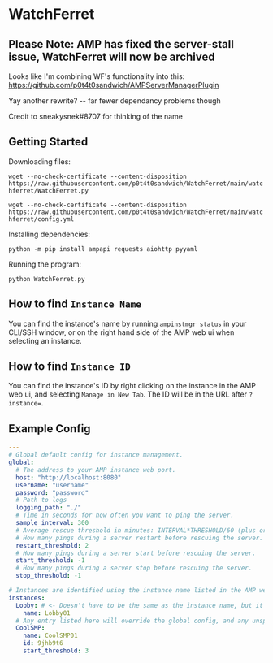 # WatchFerret

## Please Note: AMP has fixed the server-stall issue, WatchFerret will now be archived

Looks like I'm combining WF's functionality into this: https://github.com/p0t4t0sandwich/AMPServerManagerPlugin

Yay another rewrite? -- far fewer dependancy problems though

Credit to sneakysnek#8707 for thinking of the name

## Getting Started

Downloading files:

`wget --no-check-certificate --content-disposition https://raw.githubusercontent.com/p0t4t0sandwich/WatchFerret/main/watchferret/WatchFerret.py`

`wget --no-check-certificate --content-disposition https://raw.githubusercontent.com/p0t4t0sandwich/WatchFerret/main/watchferret/config.yml`

Installing dependencies:

`python -m pip install ampapi requests aiohttp pyyaml`

Running the program:

`python WatchFerret.py`

## How to find `Instance Name`

You can find the instance's name by running `ampinstmgr status` in your CLI/SSH window, or on the right hand side of the AMP web ui when selecting an instance.

## How to find `Instance ID`

You can find the instance's ID by right clicking on the instance in the AMP web ui, and selecting `Manage in New Tab`. The ID will be in the URL after `?instance=`.

## Example Config

```yaml
---
# Global default config for instance management.
global:
  # The address to your AMP instance web port.
  host: "http://localhost:8080"
  username: "username"
  password: "password"
  # Path to logs
  logging_path: "./"
  # Time in seconds for how often you want to ping the server.
  sample_interval: 300
  # Average rescue threshold in minutes: INTERVAL*THRESHOLD/60 (plus or minus ~0.95*INTERVAL/60).
  # How many pings during a server restart before rescuing the server.
  restart_threshold: 2
  # How many pings during a server start before rescuing the server.
  start_threshold: -1
  # How many pings during a server stop before rescuing the server.
  stop_threshold: -1

# Instances are identified using the instance name listed in the AMP web ui.
instances:
  Lobby: # <- Doesn't have to be the same as the instance name, but it's recommended for sanity's sake.
    name: Lobby01
  # Any entry listed here will override the global config, and any unspecified entries will be pulled from the global config.
  CoolSMP:
    name: CoolSMP01
    id: 9jhb9t6
    start_threshold: 3
```

